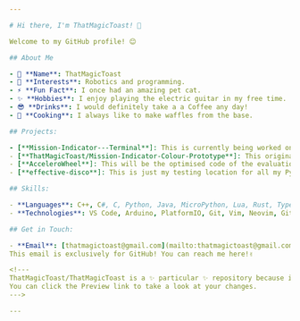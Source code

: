 ```yaml
---

# Hi there, I'm ThatMagicToast! 👋

Welcome to my GitHub profile! 😊

## About Me

- 🌟 **Name**: ThatMagicToast
- 👀 **Interests**: Robotics and programming.
- ⚡ **Fun Fact**: I once had an amazing pet cat.  
- ✨ **Hobbies**: I enjoy playing the electric guitar in my free time.
- 😎 **Drinks**: I would definitely take a a Coffee any day!
- 🧇 **Cooking**: I always like to make waffles from the base.

## Projects:

- [**Mission-Indicator---Terminal**]: This is currently being worked on using VS Code on Arduino and PlatformIO to see if it functions as intended for some of the main components that need to be running!
- [**ThatMagicToast/Mission-Indicator-Colour-Prototype**]: This original draft I worked on has now been updated to the Terminal version for memory optimisation. 
- [**AcceleroWheel**]: This will be the optimised code of the evaluations on the original and optimisations to ensure they are maintained.
- [**effective-disco**]: This is just my testing location for all my Python programming, which I do in my free time.

## Skills:

- **Languages**: C++, C#, C, Python, Java, MicroPython, Lua, Rust, TypeScript, JavaScript - I'm always willing to learn!
- **Technologies**: VS Code, Arduino, PlatformIO, Git, Vim, Neovim, GitLens, GitKraken, etc... ❤️

## Get in Touch:

- **Email**: [thatmagictoast@gmail.com](mailto:thatmagictoast@gmail.com)
This email is exclusively for GitHub! You can reach me here!✌️

<!---
ThatMagicToast/ThatMagicToast is a ✨ particular ✨ repository because its `README.md` (this file) appears on your GitHub profile.
You can click the Preview link to take a look at your changes.
--->

---
```

